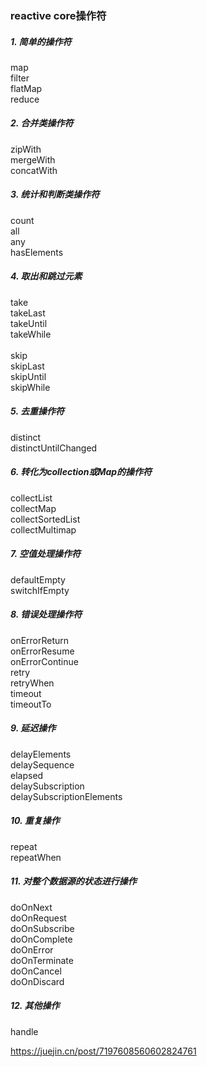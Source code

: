 ### reactive core操作符
##### 1. 简单的操作符
map <br>
filter <br>
flatMap <br>
reduce <br>

##### 2. 合并类操作符
zipWith <br>
mergeWith <br>
concatWith <br>

##### 3. 统计和判断类操作符
count <br>
all <br>
any <br>
hasElements <br>

##### 4. 取出和跳过元素
take <br>
takeLast <br>
takeUntil <br>
takeWhile <br>
<br>
skip <br>
skipLast <br>
skipUntil <br>
skipWhile <br>

##### 5. 去重操作符
distinct <br>
distinctUntilChanged <br>

##### 6. 转化为collection或Map的操作符
collectList <br>
collectMap <br>
collectSortedList <br>
collectMultimap <br>

##### 7. 空值处理操作符
defaultEmpty <br>
switchIfEmpty <br>

##### 8. 错误处理操作符
onErrorReturn <br>
onErrorResume <br>
onErrorContinue <br>
retry <br>
retryWhen <br>
timeout <br>
timeoutTo <br>

##### 9. 延迟操作
delayElements <br>
delaySequence <br>
elapsed <br>
delaySubscription <br>
delaySubscriptionElements <br>

##### 10. 重复操作
repeat <br>
repeatWhen <br>

##### 11. 对整个数据源的状态进行操作
doOnNext <br>
doOnRequest <br>
doOnSubscribe <br>
doOnComplete <br>
doOnError <br>
doOnTerminate <br>
doOnCancel <br>
doOnDiscard <br>

##### 12. 其他操作
handle <br>

https://juejin.cn/post/7197608560602824761